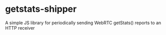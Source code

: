 # getstats-shipper
A simple JS library for periodically sending WebRTC getStats() reports to an HTTP receiver

